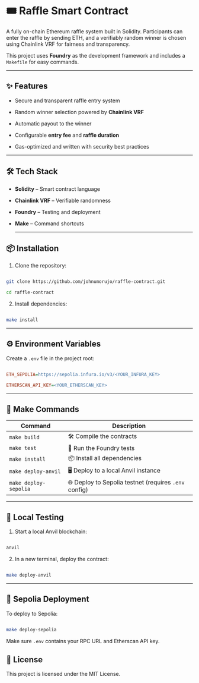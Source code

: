 # 🎟️ Raffle Smart Contract

A fully on-chain Ethereum raffle system built in Solidity. Participants can enter the raffle by sending ETH, and a verifiably random winner is chosen using Chainlink VRF for fairness and transparency.

This project uses **Foundry** as the development framework and includes a `Makefile` for easy commands.

---

## ✨ Features

- Secure and transparent raffle entry system

- Random winner selection powered by **Chainlink VRF**

- Automatic payout to the winner

- Configurable **entry fee** and **raffle duration**

- Gas-optimized and written with security best practices

---

## 🛠 Tech Stack

- **Solidity** – Smart contract language

- **Chainlink VRF** – Verifiable randomness

- **Foundry** – Testing and deployment

- **Make** – Command shortcuts

  ***

## 📦 Installation

1. Clone the repository:

```bash

git clone https://github.com/johnumorujo/raffle-contract.git

cd raffle-contract

```

2. Install dependencies:

```bash

make install

```

---

## ⚙️ Environment Variables

Create a `.env` file in the project root:

```ini

ETH_SEPOLIA=https://sepolia.infura.io/v3/<YOUR_INFURA_KEY>

ETHERSCAN_API_KEY=<YOUR_ETHERSCAN_KEY>

```

---

## 🚀 Make Commands

| Command               | Description                                           |
| --------------------- | ----------------------------------------------------- |
| `make build`          | 🛠 Compile the contracts                               |
| `make test`           | 🧪 Run the Foundry tests                              |
| `make install`        | 📦 Install all dependencies                           |
| `make deploy-anvil`   | 🖥 Deploy to a local Anvil instance                    |
| `make deploy-sepolia` | 🌐 Deploy to Sepolia testnet (requires `.env` config) |

---

## 🧪 Local Testing

1. Start a local Anvil blockchain:

```bash

anvil

```

2. In a new terminal, deploy the contract:

```bash

make deploy-anvil

```

---

## 🔗 Sepolia Deployment

To deploy to Sepolia:

```bash

make deploy-sepolia

```

Make sure `.env` contains your RPC URL and Etherscan API key.

## 📄 License

This project is licensed under the MIT License.

```

```
